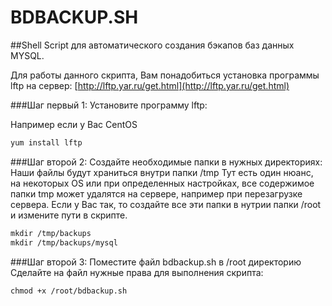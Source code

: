 # BDBACKUP.SH
##Shell Script для автоматического создания бэкапов баз данных MYSQL.

Для работы данного скрипта, Вам понадобиться установка программы lftp на сервер: [http://lftp.yar.ru/get.html](http://lftp.yar.ru/get.html)

###Шаг первый 1: Установите программу lftp:

Например если у Вас CentOS

```html
yum install lftp
```

###Шаг второй 2: Создайте необходимые папки в нужных директориях:
Наши файлы будут храниться внутри папки /tmp
Тут есть один нюанс, на некоторых OS или при определенных настройках, все содержимое папки tmp может удалятся на сервере, например при перезагрузке сервера. Если у Вас так, то создайте все эти папки в нутрии папки /root и измените пути в скрипте.

```html
mkdir /tmp/backups
mkdir /tmp/backups/mysql
```
###Шаг второй 3: Поместите файл bdbackup.sh в /root директорию
Сделайте на файл нужные права для выполнения скрипта:

```html
chmod +x /root/bdbackup.sh
```
